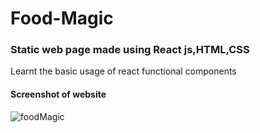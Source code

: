 # Food-Magic 
### Static web page made using React js,HTML,CSS
Learnt the basic usage of react functional components
#### Screenshot of website

![foodMagic](https://github.com/harshithatnbr/Food-Magic/assets/56475512/4737035a-4f50-415e-8e0c-185b2f5c8850)

